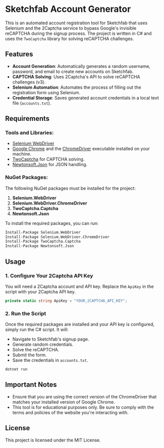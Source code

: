 
# Sketchfab Account Generator

This is an automated account registration tool for Sketchfab that uses Selenium and the 2Captcha service to bypass Google's invisible reCAPTCHA during the signup process. The project is written in C# and uses the `TwoCaptcha` library for solving reCAPTCHA challenges.

## Features
- **Account Generation**: Automatically generates a random username, password, and email to create new accounts on Sketchfab.
- **CAPTCHA Solving**: Uses 2Captcha's API to solve reCAPTCHA challenges (v3).
- **Selenium Automation**: Automates the process of filling out the registration form using Selenium.
- **Credential Storage**: Saves generated account credentials in a local text file (`accounts.txt`).

## Requirements

### Tools and Libraries:
- [Selenium WebDriver](https://www.selenium.dev/)
- [Google Chrome](https://www.google.com/chrome/) and the [ChromeDriver](https://sites.google.com/chromium.org/driver/) executable installed on your machine.
- [TwoCaptcha](https://2captcha.com/) for CAPTCHA solving.
- [Newtonsoft.Json](https://www.newtonsoft.com/json) for JSON handling.

### NuGet Packages:
The following NuGet packages must be installed for the project:
1. **Selenium.WebDriver**  
2. **Selenium.WebDriver.ChromeDriver**  
3. **TwoCaptcha.Captcha**  
4. **Newtonsoft.Json**

To install the required packages, you can run:

```bash
Install-Package Selenium.WebDriver
Install-Package Selenium.WebDriver.ChromeDriver
Install-Package TwoCaptcha.Captcha
Install-Package Newtonsoft.Json
```

## Usage

### 1. Configure Your 2Captcha API Key
You will need a 2Captcha account and API key. Replace the `ApiKey` in the script with your 2Captcha API key.

```csharp
private static string ApiKey = "YOUR_2CAPTCHA_API_KEY";
```

### 2. Run the Script
Once the required packages are installed and your API key is configured, simply run the C# script. It will:
- Navigate to Sketchfab's signup page.
- Generate random credentials.
- Solve the reCAPTCHA.
- Submit the form.
- Save the credentials in `accounts.txt`.

```bash
dotnet run
```

## Important Notes
- Ensure that you are using the correct version of the ChromeDriver that matches your installed version of Google Chrome.
- This tool is for educational purposes only. Be sure to comply with the terms and policies of the website you're interacting with.

## License
This project is licensed under the MIT License.
